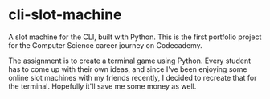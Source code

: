 # cli-slot-machine

A slot machine for the CLI, built with Python. This is the first portfolio project for the Computer Science career journey on Codecademy.

The assignment is to create a terminal game using Python. Every student has to come up with their own ideas, and since I've been enjoying some online slot machines with my friends recently, I decided to recreate that for the terminal. Hopefully it'll save me some money as well.
